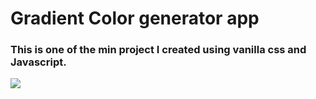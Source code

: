 # Gradient Color generator app

### This is one of the min project I created using vanilla css and Javascript.

![](./images/screenshot.png)
